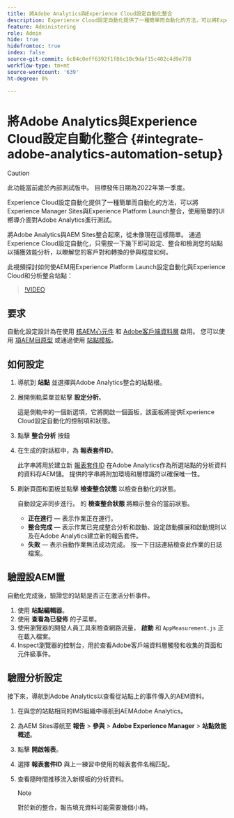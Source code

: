 ```yaml
---
title: 將Adobe Analytics與Experience Cloud設定自動化整合
description: Experience Cloud設定自動化提供了一種簡單而自動化的方法，可以將Experience Manager Sites與Experience Platform Launch整合，使用簡單的UI嚮導介面對Adobe Analytics進行測試。 瞭解如何在您自己的站點上使用自動設定。
feature: Administering
role: Admin
hide: true
hidefromtoc: true
index: false
source-git-commit: 6c84c0eff6392f1f86c18c9daf15c402c4d9e778
workflow-type: tm+mt
source-wordcount: '639'
ht-degree: 0%

---
```



# 將Adobe Analytics與Experience Cloud設定自動化整合 {#integrate-adobe-analytics-automation-setup}

>[!CAUTION]
>
> 此功能當前處於內部測試版中。 目標發佈日期為2022年第一季度。

Experience Cloud設定自動化提供了一種簡單而自動化的方法，可以將Experience Manager Sites與Experience Platform Launch整合，使用簡單的UI嚮導介面對Adobe Analytics進行測試。

將Adobe Analytics與AEM Sites整合起來，從未像現在這樣簡單。 通過Experience Cloud設定自動化，只需按一下幾下即可設定、整合和檢測您的站點以捕獲效能分析，以瞭解您的客戶對和轉換的參與程度如何。

此視頻探討如何使AEM用Experience Platform Launch設定自動化與Experience Cloud和分析整合站點：

>[!VIDEO](https://video.tv.adobe.com/v/339605/?quality=12)

## 要求

自動化設定設計為在使用 [核AEM心元件](https://experienceleague.adobe.com/docs/experience-manager-core-components/using/introduction.html?lang=zh-Hant) 和 [Adobe客戶端資料層](https://experienceleague.adobe.com/docs/experience-manager-core-components/using/developing/data-layer/overview.html) 啟用。 您可以使用 [項AEM目原型](https://experienceleague.adobe.com/docs/experience-manager-core-components/using/developing/archetype/overview.html) 或通過使用 [站點模板](/help/journey-sites/quick-site/create-site.md)。

## 如何設定

1. 導航到 **站點** 並選擇與Adobe Analytics整合的站點根。
1. 展開側軌菜單並點擊 **設定分析**。

   這是側軌中的一個新選項，它將開啟一個面板，該面板將提供Experience Cloud設定自動化的控制項和狀態。
1. 點擊 **整合分析** 按鈕
1. 在生成的對話框中，為 **報表套件ID**。

   此字串將用於建立新 [報表套件ID](https://experienceleague.adobe.com/docs/analytics/admin/manage-report-suites/new-report-suite/t-create-a-report-suite.html?lang=en) 在Adobe Analytics作為所選站點的分析資料的資料存AEM儲。 提供的字串將附加環境和層標識符以確保唯一性。

1. 刷新頁面和面板並點擊 **檢查整合狀態** 以檢查自動化的狀態。

   自動設定非同步進行。 的 **檢查整合狀態** 將顯示整合的當前狀態。

   * **正在進行**  — 表示作業正在運行。
   * **整合完成**  — 表示作業已完成整合分析和啟動、設定啟動擴展和啟動規則以及在Adobe Analytics建立新的報告套件。
   * **失敗**  — 表示自動作業無法成功完成。 按一下日誌連結檢查此作業的日誌檔案。

## 驗證設AEM置

自動化完成後，驗證您的站點是否正在激活分析事件。

1. 使用 **站點編輯器**。
1. 使用 **查看為已發佈** 的子菜單。
1. 使用瀏覽器的開發人員工具來檢查網路流量， **啟動** 和 `AppMeasurement.js` 正在載入檔案。
1. Inspect瀏覽器的控制台，用於查看Adobe客戶端資料層觸發和收集的頁面和元件級事件。

## 驗證分析設定

接下來，導航到Adobe Analytics以查看從站點上的事件傳入的AEM資料。

1. 在與您的站點相同的IMS組織中導航到AEMAdobe Analytics。
1. 為AEM Sites導航至 **報告** > **參與** > **Adobe Experience Manager** > **站點效能概述**。
1. 點擊 **開啟報表**。
1. 選擇 **報表套件ID** 與上一練習中使用的報表套件名稱匹配。
1. 查看隨時間推移流入新模板的分析資料。

   >[!NOTE]
   >
   > 對於新的整合，報告填充資料可能需要幾個小時。
